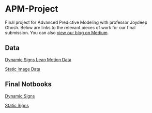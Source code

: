 # APM-Project

Final project for Advanced Predictive Modeling with professor Joydeep Ghosh. Below are links to the relevant pieces of work for our final submission. You can also [view our blog on Medium](https://medium.com/@rawini23/american-sign-language-hand-gesture-recognition-f1c4468fb177). 

## Data

[Dynamic Signs Leap Motion Data](https://github.com/chenson2018/APM-Project/tree/master/LeapMotion/Leap_Motion_Data)

[Static Image Data](https://github.com/chenson2018/APM-Project/tree/master/Still_Images)

## Final Notbooks

[Dynamic Signs](https://github.com/chenson2018/APM-Project/blob/master/Final%20Materials/Dynamic_Signs.ipynb)

[Static Signs](https://github.com/chenson2018/APM-Project/blob/master/Final%20Materials/Static_Signs.ipynb)
